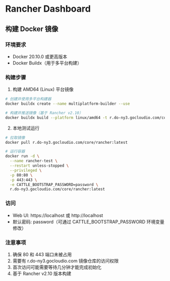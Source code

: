 # Rancher Dashboard

## 构建 Docker 镜像

### 环境要求

- Docker 20.10.0 或更高版本
- Docker Buildx（用于多平台构建）

### 构建步骤

1. 构建 AMD64 (Linux) 平台镜像

```bash
# 创建并使用多平台构建器
docker buildx create --name multiplatform-builder --use

# 构建并推送镜像（基于 Rancher v2.10）
docker buildx build --platform linux/amd64 -t r.do-ny3.gocloudio.com/core/rancher::v2.10-head . --push
```

2. 本地测试运行

```bash
# 拉取镜像
docker pull r.do-ny3.gocloudio.com/core/rancher:latest

# 运行容器
docker run -d \
  --name rancher-test \
  --restart unless-stopped \
  --privileged \
  -p 80:80 \
  -p 443:443 \
  -e CATTLE_BOOTSTRAP_PASSWORD=password \
  r.do-ny3.gocloudio.com/core/rancher:latest
```

### 访问

- Web UI: https://localhost 或 http://localhost
- 默认密码: password（可通过 CATTLE_BOOTSTRAP_PASSWORD 环境变量修改）

### 注意事项

1. 确保 80 和 443 端口未被占用
2. 需要有 r.do-ny3.gocloudio.com 镜像仓库的访问权限
3. 首次访问可能需要等待几分钟才能完成初始化
4. 基于 Rancher v2.10 版本构建
